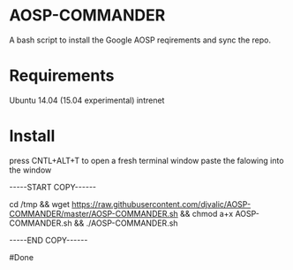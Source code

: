# AOSP-COMMANDER
A bash script to install the Google AOSP reqirements and  sync the  repo.
# Requirements
Ubuntu 14.04 (15.04 experimental)
intrenet

# Install
press CNTL+ALT+T to open a fresh terminal window
paste the falowing into the window

-----START COPY------

cd /tmp && wget https://raw.githubusercontent.com/djvalic/AOSP-COMMANDER/master/AOSP-COMMANDER.sh && chmod a+x AOSP-COMMANDER.sh && ./AOSP-COMMANDER.sh

-----END COPY------

#Done

